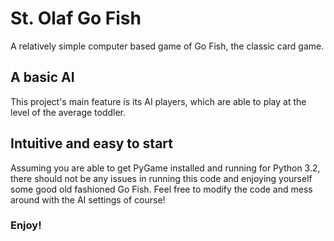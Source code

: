 # St. Olaf Go Fish
A relatively simple computer based game of Go Fish, the classic card game.

## A basic AI
This project's main feature is its AI players, which are able to play at the level of the average toddler.

## Intuitive and easy to start
Assuming you are able to get PyGame installed and running for Python 3.2, there should not be any issues in running this code and enjoying yourself some good old fashioned Go Fish. Feel free to modify the code and mess around with the AI settings of course!

### Enjoy!
